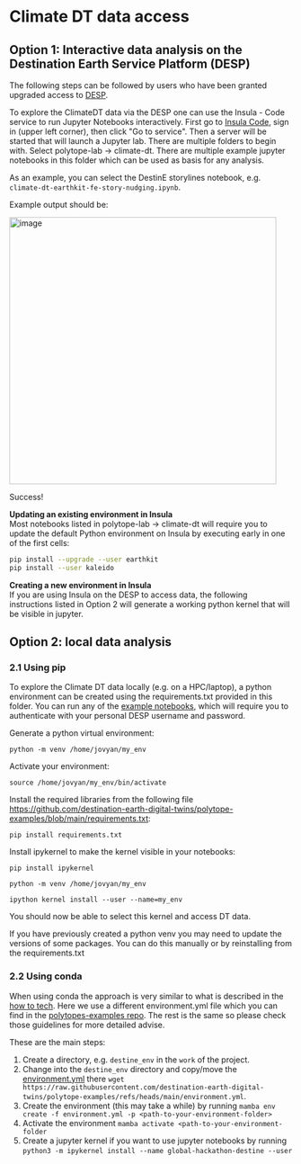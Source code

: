 # Climate DT data access

## Option 1: Interactive data analysis on the Destination Earth Service Platform (DESP)

The following steps can be followed by users who have been granted upgraded access to [DESP](https://platform.destine.eu).

To explore the ClimateDT data via the DESP one can use the Insula - Code service to run Jupyter Notebooks interactively. First go to [Insula Code](https://platform.destine.eu/services/service/insula-code/), sign in (upper left corner), then click "Go to service". Then a server will be started that will launch a Jupyter lab. There are multiple folders to begin with. Select polytope-lab -> climate-dt. There are multiple example jupyter notebooks in this folder which can be used as basis for any analysis.

As an example, you can select the DestinE storylines notebook, e.g. `climate-dt-earthkit-fe-story-nudging.ipynb`.

Example output should be:


<img width="475" alt="image" src="https://github.com/user-attachments/assets/53576b86-6907-43bd-9c6f-0b26027e2387" />

Success!

**Updating an existing environment in Insula**  
 Most notebooks listed in polytope-lab -> climate-dt will require you to update the default Python environment on Insula by executing early in one of the first cells:

```bash
pip install --upgrade --user earthkit
pip install --user kaleido
```

**Creating a new environment in Insula**   
If you are using Insula on the DESP to access data, the following instructions listed in Option 2 will generate a working python kernel that will be visible in jupyter.

## Option 2: local data analysis
### 2.1 Using pip

To explore the Climate DT data locally (e.g. on a HPC/laptop), a python environment can be created using the requirements.txt provided in this folder. You can run any of the [example notebooks](https://github.com/destination-earth-digital-twins/polytope-examples/tree/main/climate-dt), which will require you to authenticate with your personal DESP username and password.

Generate a python virtual environment:

`python -m venv /home/jovyan/my_env`

Activate your environment:

`source /home/jovyan/my_env/bin/activate`

Install the required libraries from the following file https://github.com/destination-earth-digital-twins/polytope-examples/blob/main/requirements.txt:

`pip install requirements.txt`

Install ipykernel to make the kernel visible in your notebooks:

`pip install ipykernel`

`python -m venv /home/jovyan/my_env`

`ipython kernel install --user --name=my_env`

You should now be able to select this kernel and access DT data.

If you have previously created a python venv you may need to update the versions of some packages. You can do this manually or by reinstalling from the requirements.txt

### 2.2 Using conda
When using conda the approach is very similar to what is described in the [how to tech](https://github.com/digital-earths-global-hackathon/hamburg-node/blob/main/content/howtotech.md). Here we use a different environment.yml file which you can find in the [polytopes-examples repo](https://github.com/destination-earth-digital-twins/polytope-examples/blob/main/environment.yml). The rest is the same so please check those guidelines for more detailed advise.

These are the main steps: 
1. Create a directory, e.g. `destine_env` in the `work` of the project.
2. Change into the `destine_env` directory and copy/move the [environment.yml](https://github.com/destination-earth-digital-twins/polytope-examples/blob/main/environment.yml) there `wget https://raw.githubusercontent.com/destination-earth-digital-twins/polytope-examples/refs/heads/main/environment.yml`.
3. Create the environment (this may take a while) by running `mamba env create -f environment.yml -p <path-to-your-environment-folder>`
4. Activate the environment `mamba activate <path-to-your-environment-folder`
5. Create a jupyter kernel if you want to use jupyter notebooks by running `python3 -m ipykernel install --name global-hackathon-destine --user`


